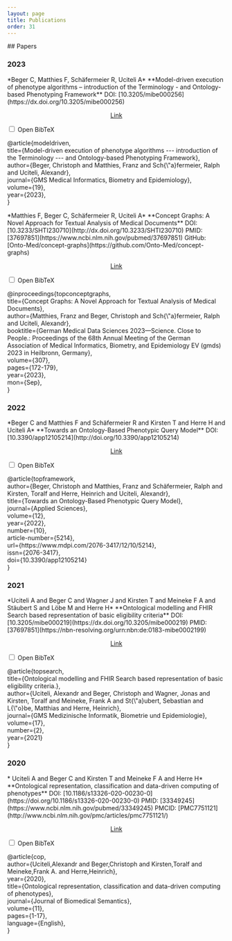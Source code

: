 ```yaml
---
layout: page
title: Publications
order: 31
---
```

<!-- use css for superduper collapsibles -->
<link rel="stylesheet" href="public/css/collapse.css">
## Papers

### 2023
<!-- PAPER 5 -->
<a id="mibe000256" />
<p align="center"><object width="100%" height="630" data="public/papers/mibe000256.pdf" frameborder="0" allowfullscreen></object></p>
*Beger C, Matthies F, Schäfermeier R, Uciteli A*
**Model-driven execution of phenotype algorithms – introduction of the Terminology - and Ontology-based Phenotyping Framework**
DOI: [10.3205/mibe000256](https://dx.doi.org/10.3205/mibe000256)

<p align="center"><a href="https://dx.doi.org/10.3205/mibe000256)">Link</a></p>
<div class="wrap-collapsible">
  <input id="collapsible_topconceptgraphs" class="toggle" type="checkbox">
  <label for="collapsible_topconceptgraphs" class="lbl-toggle">Open BibTeX</label>
  <div class="collapsible-content">
    <div class="content-inner">
      <p>
        @article{modeldriven,<br />
        title={Model-driven execution of phenotype algorithms --- introduction of the Terminology --- and Ontology-based Phenotyping Framework},<br />
        author={Beger, Christoph and Matthies, Franz and Sch{\"a}fermeier, Ralph and Uciteli, Alexandr},<br />
        journal={GMS Medical Informatics, Biometry and Epidemiology},<br />
        volume={19},<br />
        year={2023},<br />
        }
      </p>
    </div>
  </div>
</div>

<!-- PAPER 4 -->
<a id="SHTI230710" />
<p align="center"><object width="100%" height="630" data="public/papers/SHTI230710.pdf" frameborder="0" allowfullscreen></object></p>
*Matthies F, Beger C, Schäfermeier R, Uciteli A*
**Concept Graphs: A Novel Approach for Textual Analysis of Medical Documents**
DOI: [10.3233/SHTI230710](http://dx.doi.org/10.3233/SHTI230710)
PMID: [37697851](https://www.ncbi.nlm.nih.gov/pubmed/37697851)
GitHub: [Onto-Med/concept-graphs](https://github.com/Onto-Med/concept-graphs)

<p align="center"><a href="https://ebooks.iospress.nl/doi/10.3233/SHTI230710">Link</a></p>
<div class="wrap-collapsible">
  <input id="collapsible_topconceptgraphs" class="toggle" type="checkbox">
  <label for="collapsible_topconceptgraphs" class="lbl-toggle">Open BibTeX</label>
  <div class="collapsible-content">
    <div class="content-inner">
      <p>
        @inproceedings{topconceptgraphs,<br />
        title={Concept Graphs: A Novel Approach for Textual Analysis of Medical Documents},<br />
        author={Matthies, Franz and Beger, Christoph and Sch{\"a}fermeier, Ralph and Uciteli, Alexandr},<br />
        booktitle={German Medical Data Sciences 2023—Science. Close to People.: Proceedings of the 68th Annual Meeting of the German Association of Medical Informatics, Biometry, and Epidemiology EV (gmds) 2023 in Heilbronn, Germany},<br />
        volume={307},<br />
        pages={172-179},<br />
        year={2023},<br />
        mon={Sep},<br />
        }
      </p>
    </div>
  </div>
</div>

### 2022
<!-- PAPER 3 -->
<a id="app12105214" />
<p align="center"><object width="100%" height="630" data="public/papers/app12105214.pdf" frameborder="0" allowfullscreen></object></p>
*Beger C and Matthies F and Schäfermeier R and Kirsten T and Herre H and Uciteli A*
**Towards an Ontology-Based Phenotypic Query Model**
DOI: [10.3390/app12105214](http://doi.org/10.3390/app12105214)

<p align="center"><a href="https://www.mdpi.com/2076-3417/12/10/5214">Link</a></p>
<div class="wrap-collapsible">
  <input id="collapsible_topframework" class="toggle" type="checkbox">
  <label for="collapsible_topframework" class="lbl-toggle">Open BibTeX</label>
  <div class="collapsible-content">
    <div class="content-inner">
      <p>
      @article{topframework,<br />
      author={Beger, Christoph and Matthies, Franz and Schäfermeier, Ralph and Kirsten, Toralf and Herre, Heinrich and Uciteli, Alexandr},<br />
      title={Towards an Ontology-Based Phenotypic Query Model},<br />
      journal={Applied Sciences},<br />
      volume={12},<br />
      year={2022},<br />
      number={10},<br />
      article-number={5214},<br />
      url={https://www.mdpi.com/2076-3417/12/10/5214},<br />
      issn={2076-3417},<br />
      doi={10.3390/app12105214}<br />
      }
      </p>
    </div>
  </div>
</div>

### 2021
<!-- PAPER 2 -->
<a id="mibe000219" />
<p align="center"><object width="100%" height="630" data="public/papers/mibe000219.pdf" frameborder="0" allowfullscreen></object></p>
*Uciteli A and Beger C and Wagner J and Kirsten T and Meineke F A and St&auml;ubert S and L&ouml;be M and Herre H*
**Ontological modelling and FHIR Search based representation of basic eligibility criteria**
DOI: [10.3205/mibe000219](https://dx.doi.org/10.3205/mibe000219)
PMID: [37697851](https://nbn-resolving.org/urn:nbn:de:0183-mibe0002199)

<p align="center"><a href="http://www.egms.de/static/en/journals/mibe/2021-17/mibe000219.shtml">Link</a></p>
<div class="wrap-collapsible">
  <input id="collapsible_topsearch" class="toggle" type="checkbox">
  <label for="collapsible_topsearch" class="lbl-toggle">Open BibTeX</label>
  <div class="collapsible-content">
    <div class="content-inner">
      <p>
      @article{topsearch,<br />
        title={Ontological modelling and FHIR Search based representation of basic eligibility criteria.},<br />
        author={Uciteli, Alexandr and Beger, Christoph and Wagner, Jonas and Kirsten, Toralf and Meineke, Frank A and St{\"a}ubert, Sebastian and L{\"o}be, Matthias and Herre, Heinrich},<br />
        journal={GMS Medizinische Informatik, Biometrie und Epidemiologie},<br />
        volume={17},<br />
        number={2},<br />
        year={2021}<br />
      }
      </p>
    </div>
  </div>
</div>

### 2020
<!-- PAPER 1 -->
<a id="s13326-020-00230-0" />
<p align="center"><object width="100%" height="630" data="public/papers/s13326-020-00230-0.pdf" frameborder="0" allowfullscreen></object></p>
* Uciteli A and Beger C and Kirsten T and Meineke F A and Herre H*
**Ontological representation, classification and data-driven computing of phenotypes**
DOI: [10.1186/s13326-020-00230-0](https://doi.org/10.1186/s13326-020-00230-0)
PMID: [33349245](https://www.ncbi.nlm.nih.gov/pubmed/33349245)
PMCID: [PMC7751121](http://www.ncbi.nlm.nih.gov/pmc/articles/pmc7751121/)

<p align="center"><a href="https://jbiomedsem.biomedcentral.com/articles/10.1186/s13326-020-00230-0">Link</a></p>
<div class="wrap-collapsible">
  <input id="collapsible_cop" class="toggle" type="checkbox">
  <label for="collapsible_cop" class="lbl-toggle">Open BibTeX</label>
  <div class="collapsible-content">
    <div class="content-inner">
      <p>
      @article{cop,<br />
      author={Uciteli,Alexandr and Beger,Christoph and Kirsten,Toralf and Meineke,Frank A. and Herre,Heinrich},<br />
      year={2020},<br />
      title={Ontological representation, classification and data-driven computing of phenotypes},<br />
      journal={Journal of Biomedical Semantics},<br />
      volume={11},<br />
      pages={1-17},<br />
      language={English},<br />
      }
      </p>
    </div>
  </div>
</div>

<!-- ## Workshops/Presentations -->
